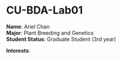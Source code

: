 # CU-BDA-Lab01

**Name**: Ariel Chan  
**Major**: Plant Breeding and Genetics   
**Student Status**: Graduate Student (3rd year)  

**Interests**:  
